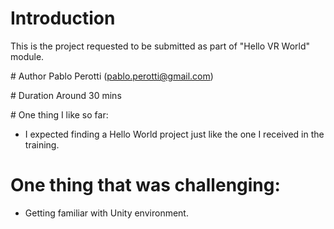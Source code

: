 # Introduction
This is the project requested to be submitted as part of "Hello VR World" module.

# Author
Pablo Perotti (pablo.perotti@gmail.com)

# Duration
Around 30 mins

# One thing I like so far:
* I expected finding a Hello World project just like the one I received in the training. 

# One thing that was challenging: 
* Getting familiar with Unity environment.
